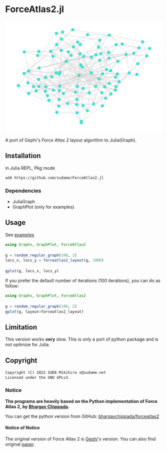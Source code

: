 # ForceAtlas2.jl

![Barabasi Albert Network](docs/ba.png)

A port of Gephi's *Force Atlas 2* layout algorithm to Julia(Graph).

## Installation
in Julia REPL, Pkg mode

```sh
add https://github.com/sudame/ForceAtlas2.jl
```

### Dependencies
- JuliaGraph
- GraphPlot (only for examples)

## Usage
See [examples](./example/)

```julia
using Graphs, GraphPlot, ForceAtlas2

g = random_regular_graph(100, 2)
locs_x, locs_y = forceatlas2_layout(g, 1000)

gplot(g, locs_x, locs_y)
```

If you prefer the default number of iterations (100 iterations), you can do as follow:

```julia
using Graphs, GraphPlot, ForceAtlas2

g = random_regular_graph(100, 2)
gplot(g, layout=forceatlas2_layout)
```

## Limitation
This version works **very** slow. This is only a port of python package and is not optimize for Julia.

## Copyright

```
Copyright (C) 2022 SUDA Mikihiro s@sudame.net
Licensed under the GNU GPLv3.
```
### Notice

**The programs are heavily based on the Python implementation of Force Atlas 2, by [Bhargav Chippada](https://github.com/bhargavchippada).**

You can get the python version from GitHub: [bhargavchippada/forceatlas2](https://github.com/bhargavchippada/forceatlas2)

#### Notice of Notice

The original version of Force Atlas 2 is [Gephi](https://gephi.org/)'s version. You can also find original [paper](https://doi.org/10.1371/journal.pone.0098679).
